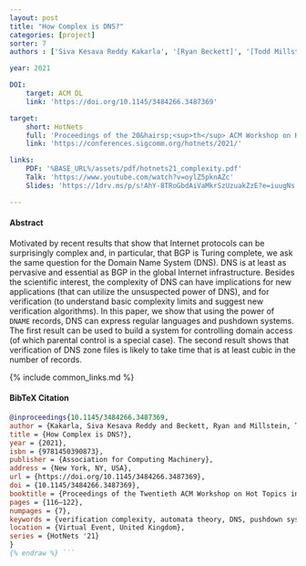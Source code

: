 ```yaml
---
layout: post
title: "How Complex is DNS?"
categories: [project]
sorter: 7
authors : ['Siva Kesava Reddy Kakarla', '[Ryan Beckett]', '[Todd Millstein]', '[George Varghese]']

year: 2021

DOI:
    target: ACM DL
    link: 'https://doi.org/10.1145/3484266.3487369'

target:
    short: HotNets
    full: 'Proceedings of the 20&hairsp;<sup>th</sup> ACM Workshop on Hot Topics in Networks, 2021'
    link: 'https://conferences.sigcomm.org/hotnets/2021/'

links:
    PDF: '%BASE_URL%/assets/pdf/hotnets21_complexity.pdf'
    Talk: 'https://www.youtube.com/watch?v=oylZ5pknAZc'
    Slides: 'https://1drv.ms/p/s!AhY-8TRoGbdAiVaMkrSzUzuakZzE?e=iuugNs'

---
```


#### Abstract

Motivated by recent results that show that Internet protocols
can be surprisingly complex and, in particular, that BGP is
Turing complete, we ask the same question for the Domain
Name System (DNS). DNS is at least as pervasive and essential as BGP in the global Internet infrastructure. Besides the
scientific interest, the complexity of DNS can have implications for new applications (that can utilize the unsuspected
power of DNS),
and for verification (to understand basic complexity limits
and suggest new verification algorithms). In this paper, we
show that using the power of $\mathtt{DNAME}$ records, DNS can express regular languages and pushdown systems. The first result can be used to build a system
for controlling domain access (of which parental control is
a special case). The second result shows that verification of
DNS zone files is likely to take time that is at least cubic in
the number of records.



{% include common_links.md %}

#### BibTeX Citation

```bibtex {% raw %}
@inproceedings{10.1145/3484266.3487369,
author = {Kakarla, Siva Kesava Reddy and Beckett, Ryan and Millstein, Todd and Varghese, George},
title = {How Complex is DNS?},
year = {2021},
isbn = {9781450390873},
publisher = {Association for Computing Machinery},
address = {New York, NY, USA},
url = {https://doi.org/10.1145/3484266.3487369},
doi = {10.1145/3484266.3487369},
booktitle = {Proceedings of the Twentieth ACM Workshop on Hot Topics in Networks},
pages = {116–122},
numpages = {7},
keywords = {verification complexity, automata theory, DNS, pushdown systems, computational complexity},
location = {Virtual Event, United Kingdom},
series = {HotNets '21}
}
{% endraw %} ```